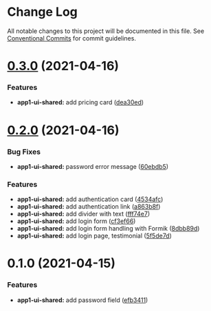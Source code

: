# Change Log

All notable changes to this project will be documented in this file.
See [Conventional Commits](https://conventionalcommits.org) for commit guidelines.

# [0.3.0](https://github.com/Lucid-Deployment/lucid/compare/@lucid/app1-ui-shared@0.2.0...@lucid/app1-ui-shared@0.3.0) (2021-04-16)


### Features

* **app1-ui-shared:** add pricing card ([dea30ed](https://github.com/Lucid-Deployment/lucid/commit/dea30eda16050166614a2a50ecc3d56cec8d6bc8))





# [0.2.0](https://github.com/Lucid-Deployment/lucid/compare/@lucid/app1-ui-shared@0.1.0...@lucid/app1-ui-shared@0.2.0) (2021-04-16)


### Bug Fixes

* **app1-ui-shared:** password error message ([60ebdb5](https://github.com/Lucid-Deployment/lucid/commit/60ebdb5e8ed3eae78aa02edaa652841b5f383b48))


### Features

* **app1-ui-shared:** add authentication card ([4534afc](https://github.com/Lucid-Deployment/lucid/commit/4534afcd038978e342d71f4ad3ce75424b493388))
* **app1-ui-shared:** add authentication link ([a863b8f](https://github.com/Lucid-Deployment/lucid/commit/a863b8ffb4d4608ab4000a60242c154410aa4d0d))
* **app1-ui-shared:** add divider with text ([fff74e7](https://github.com/Lucid-Deployment/lucid/commit/fff74e7aa6cb182e411e7ac0d1b8e6bd03023560))
* **app1-ui-shared:** add login form ([cf3ef66](https://github.com/Lucid-Deployment/lucid/commit/cf3ef66b327dc6dafbd724db5c5b474613f34e68))
* **app1-ui-shared:** add login form handling with Formik ([8dbb89d](https://github.com/Lucid-Deployment/lucid/commit/8dbb89d0075923e806f7c7ea08d18f397e3d6120))
* **app1-ui-shared:** add login page, testimonial ([5f5de7d](https://github.com/Lucid-Deployment/lucid/commit/5f5de7de1ee199ddf8b3edf74a131abac930a26b))





# 0.1.0 (2021-04-15)


### Features

* **app1-ui-shared:** add password field ([efb3411](https://github.com/Lucid-Deployment/lucid/commit/efb34119e8277a0fa04708eae1840bce65e2c2bb))
